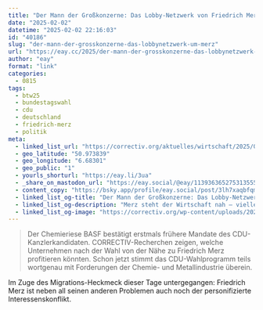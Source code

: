 ```yaml
---
title: "Der Mann der Großkonzerne: Das Lobby-Netzwerk von Friedrich Merz"
date: "2025-02-02"
datetime: "2025-02-02 22:16:03"
id: "40186"
slug: "der-mann-der-grosskonzerne-das-lobbynetzwerk-um-merz"
url: "https://eay.cc/2025/der-mann-der-grosskonzerne-das-lobbynetzwerk-um-merz/"
author: "eay"
format: "link"
categories:
  - 0815
tags:
  - btw25
  - bundestagswahl
  - cdu
  - deutschland
  - friedrich-merz
  - politik
meta:
  - linked_list_url: "https://correctiv.org/aktuelles/wirtschaft/2025/01/28/bester-mann-der-grosskonzerne-das-lobby-netzwerk-von-friedrich-merz/"
  - geo_latitude: "50.973839"
  - geo_longitude: "6.68301"
  - geo_public: "1"
  - yourls_shorturl: "https://eay.li/3ua"
  - _share_on_mastodon_url: "https://eay.social/@eay/113936365275313555"
  - content_copy: "https://bsky.app/profile/eay.social/post/3lh7xaqbfqm24"
  - linked_list_og-title: "Der Mann der Großkonzerne: Das Lobby-Netzwerk von Friedrich Merz"
  - linked_list_og-description: "Merz steht der Wirtschaft nah – vielleicht zu nah. CORRECTIV-Recherchen weisen neue Verbindungen zu BASF nach und werfen heikle Fragen auf."
  - linked_list_og-image: "https://correctiv.org/wp-content/uploads/2025/01/Merz-lobby-head-scaled.jpg"
---
```


> Der Chemieriese BASF bestätigt erstmals frühere Mandate des CDU-Kanzlerkandidaten. CORRECTIV-Recherchen zeigen, welche Unternehmen nach der Wahl von der Nähe zu Friedrich Merz profitieren könnten. Schon jetzt stimmt das CDU-Wahlprogramm teils wortgenau mit Forderungen der Chemie- und Metallindustrie überein.

Im Zuge des Migrations-Heckmeck dieser Tage untergegangen: Friedrich Merz ist neben all seinen anderen Problemen auch noch der personifizierte Interessenskonflikt.
